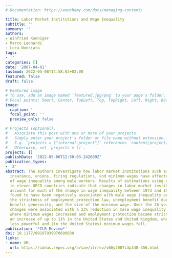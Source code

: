 ```yaml
---
# Documentation: https://wowchemy.com/docs/managing-content/

title: Labor Market Institutions and Wage Inequality
subtitle: ''
summary: ''
authors:
- Winfried Koeniger
- Marco Leonardi
- Luca Nunziata
tags:
- ''
categories: []
date: '2007-04-01'
lastmod: 2022-05-06T14:58:03+02:00
featured: false
draft: false

# Featured image
# To use, add an image named `featured.jpg/png` to your page's folder.
# Focal points: Smart, Center, TopLeft, Top, TopRight, Left, Right, BottomLeft, Bottom, BottomRight.
image:
  caption: ''
  focal_point: ''
  preview_only: false

# Projects (optional).
#   Associate this post with one or more of your projects.
#   Simply enter your project's folder or file name without extension.
#   E.g. `projects = ["internal-project"]` references `content/project/deep-learning/index.md`.
#   Otherwise, set `projects = []`.
projects: []
publishDate: '2022-05-06T12:58:03.242609Z'
publication_types:
- '2'
abstract: The authors investigate how labor market institutions such as unemployment
  insurance, unions, firing regulations, and minimum wages have affected the evolution
  of wage inequality among male workers. Results of estimations using data on institutions
  in eleven OECD countries indicate that changes in labor market institutions can
  account for much of the change in wage inequality between 1973 and 1998. Factors
  found to have been negatively associated with male wage inequality are union density,
  the strictness of employment protection law, unemployment benefit duration, unemployment
  benefit generosity, and the size of the minimum wage. Over the 26-year period, institutional
  changes were associated with a 23% reduction in male wage inequality in France,
  where minimum wages increased and employment protection became stricter, but with
  an increase of up to 11% in the United States and United Kingdom, where unions became
  less powerful and (in the United States) minimum wages fell.
publication: '*ILR Review*'
doi: 10.1177/00197939070600030
links:
- name: URL
  url: https://ideas.repec.org/a/sae/ilrrev/v60y2007i3p340-356.html
---
```

